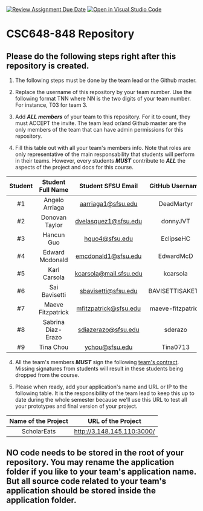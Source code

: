 [![Review Assignment Due Date](https://classroom.github.com/assets/deadline-readme-button-24ddc0f5d75046c5622901739e7c5dd533143b0c8e959d652212380cedb1ea36.svg)](https://classroom.github.com/a/z9p3Qb2p)
[![Open in Visual Studio Code](https://classroom.github.com/assets/open-in-vscode-718a45dd9cf7e7f842a935f5ebbe5719a5e09af4491e668f4dbf3b35d5cca122.svg)](https://classroom.github.com/online_ide?assignment_repo_id=15233135&assignment_repo_type=AssignmentRepo)
# CSC648-848 Repository

## Please do the following steps right after this repository is created.

1. The following steps must be done by the team lead or the Github master. 

2. Replace the username of this repository by your team number. Use the following format TNN where NN is the two digits of your team number. For instance, T03 for team 3. 

2. Add ***ALL members*** of your team to this repository. For it to count, they must ACCEPT the invite. The team lead or/and Github master are the only members of the team that can have admin permissions for this repository. 

3. Fill this table out with all your team's members info. Note that roles are only representative of the main responsability that students will perform in their teams. However, every students ***MUST*** contribute to ***ALL*** the aspects of the project and docs for this course. 


| Student      | Student Full Name    |Student SFSU Email    | GitHub Username |  Discord Username  |           Role           |
|    :---:     |   :---:              |       :---:          |     :---:       |        :---:       |          :---:           | 
|      #1      |    Angelo Arriaga    |aarriaga1@sfsu.edu    |   DeadMartyr    |     DeadMartyr     |       Team-lead          |
|      #2      |    Donovan Taylor    |dvelasquez1@sfsu.edu  |   donnyJVT      |    dognovan        |       Frontend-lead      |
|      #3      |    Hancun Guo        |hguo4@sfsu.edu        |    EclipseHC    |   eclipse9876      |       Frontend           |
|      #4      |    Edward Mcdonald   |emcdonald1@sfsu.edu   |  EdwardMcD      |   moosegbt         |       Backend-lead       |
|      #5      |    Karl Carsola      |kcarsola@mail.sfsu.edu|    kcarsola     | kinqmax            |       Backend            |
|      #6      |    Sai Bavisetti     |sbavisetti@sfsu.edu   | BAVISETTISAKETH |    skyper_007      |       Database           |
|      #7      |    Maeve Fitzpatrick |mfitzpatrick@sfsu.edu |maeve-fitzpatrick|  maevefitzpatrick  |       Docs-editor        |
|      #8      |    Sabrina Diaz-Erazo|sdiazerazo@sfsu.edu   |    sderazo      |  sabreenz          |       GitHub Master      |
|      #9      |    Tina Chou         |ychou@sfsu.edu        |    Tina0713     |  yuting2002        |       Frontend           |

4. All the team's members ***MUST*** sign the following [team's contract](https://forms.gle/dxATAsa9isXKbcBn7). Missing signatures from students will result in these students being dropped from the course. 

4. Please when ready, add your application's name and URL or IP to the following table. It is the responsibility of the team lead to keep this up to date during the whole semester because we'll use this URL to test all your prototypes and final version of your project. 

|             Name of the Project               |                            URL of the Project                          | 
|                    :---:                      |                                 :---:                                  |
|   ScholarEats  |              http://3.148.145.110:3000/       |                                                        
 

## NO code needs to be stored in the root of your repository. You may rename the application folder if you like to your team's application name. But all source code related to your team's application should be stored inside the application folder.
